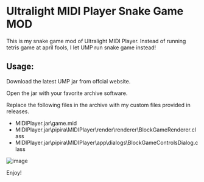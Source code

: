 # Ultralight MIDI Player Snake Game MOD
This is my snake game mod of Ultralight MIDI Player.
Instead of running tetris game at april fools, I let UMP run snake game instead! 

## Usage: 
Download the latest UMP jar from offcial website. 

Open the jar with your favorite archive software. 

Replace the following files in the archive with my custom files provided in releases. 

- MIDIPlayer.jar\game.mid
- MIDIPlayer.jar\pipira\MIDIPlayer\render\renderer\BlockGameRenderer.class
- MIDIPlayer.jar\pipira\MIDIPlayer\app\dialogs\BlockGameControlsDialog.class

![image](https://github.com/happymimimix/Ultralight-MIDI-Player-Snake-Game-MOD/assets/107282563/a735b6c3-b1a6-423f-b7f1-a76be5124066)

Enjoy!
